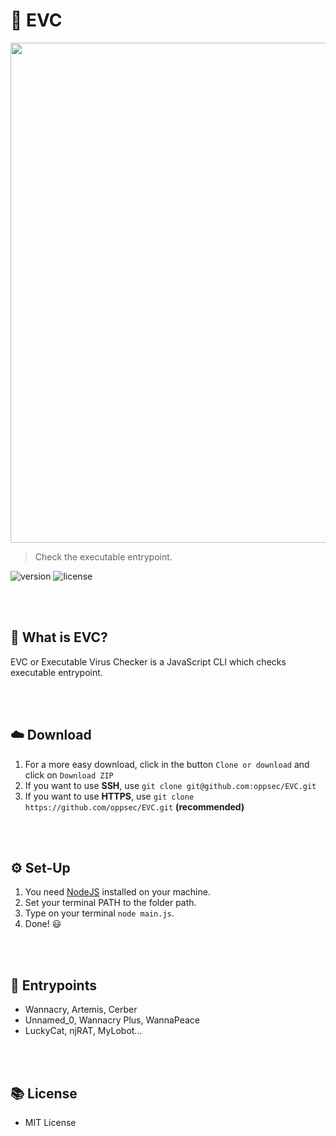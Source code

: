 # 🐛 EVC

<img src="https://i.imgur.com/xjcY7RR.png" width="800">

> Check the executable entrypoint.

![version](https://img.shields.io/badge/VERSION-1.0.0-brightgreen.svg?style=for-the-badge)
![license](https://img.shields.io/badge/LICENSE-MIT-blue.svg?style=for-the-badge)

<br><br>

## 🤔 What is EVC?
EVC or Executable Virus Checker is a JavaScript CLI which checks executable entrypoint.

<br><br>

## ☁️ Download
1. For a more easy download, click in the button `Clone or download` and click on `Download ZIP`
2. If you want to use **SSH**, use `git clone git@github.com:oppsec/EVC.git`
3. If you want to use **HTTPS**, use `git clone https://github.com/oppsec/EVC.git` **(recommended)**

<br><br>

## ⚙️ Set-Up
1. You need [NodeJS](https://nodejs.org/en/) installed on your machine.
2. Set your terminal PATH to the folder path.
3. Type on your terminal `node main.js`.
4. Done! 😃

<br><br>

## 🐛 Entrypoints
- Wannacry, Artemis, Cerber
- Unnamed_0, Wannacry Plus, WannaPeace
- LuckyCat, njRAT, MyLobot...

<br><br>

## 📚 License
- MIT License
